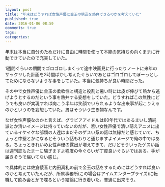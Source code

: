 ```yaml
---
layout: post
title: "年末はどうすれば女性声優に金玉の構造を熱弁できるのかを考えていた"
published: true
date: 2016-01-06 08:50
comments: true
tags: 
categories: 
---
```


年末は本当に自分のためだけに自由に時間を使って本能の気持ちの向くままに行動できていたので充実していた。

1週間ぐらいの期間でゴロゴロしまくって途中映画見に行ったりノートに来年のザックリした計画を2時間ばかし考えたぐらいであとはゴロゴロしてぼーっとしてためにならないような事をしていた。本当に気持ちが良い時間だった。

その中で女性声優に金玉の柔軟性と構造と役割と暑い時には皮が伸びて熱から逃げようとするのだという事を熱弁する妄想をしていた。どうすればこの無性にどうでも良いが実現すれば向こう半年は笑顔でいられるような出来事が起こりえるのかというのを妄想していた。男はそういう生き物なんです。

なぜ女性声優なのかと言えば、グラビアアイドルは80年代ではあるまいし清純派とか清いイメージは持っていないのだが、若い女性声優で清い萌えアニメに出ているイケイケな部類の人達はまだそのゲスい系の話は無縁だと感じていて、ちょっと中堅とかになるとそういう話もわりと通じますよイメージで俺の中ではある。ちょっときれいめ女性声優の露出が増えてきて、だけどそういったゲスい話は週刊誌もたまーに騒ぎますよ程度の今ぐらいが丁度良いぐらいではある。手が届きそうで届いてない感じ。

で具体的には佐倉綾音と内田真礼の前で金玉の話をするためにはどうすれば良いのかと考えていたんだが、所属事務所(この場合はアイムエンタープライズ)に転職して飲み会とかで喋るという結論に行き着いた。普通に出来そう。
